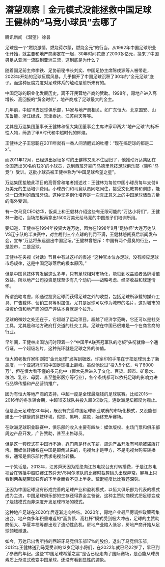 # 潜望观察｜金元模式没能拯救中国足球 王健林的“马竞小球员”去哪了

腾讯新闻 《潜望》 徐昙

足球是一个“燃烧激情，燃烧荷尔蒙，燃烧金元”的行当，从1992年中国足球职业化开始，就主要和地产商绑定在一起，30年时间花费了2000多亿元，换来了中国男足从亚洲一流跌到亚洲三流，这到底是为什么？

随着国足前主帅李铁、足协前秘书长刘奕、中国足协主席陈戍源等人被带走，2023年开始的足球反腐风暴，几乎揭开了中国足球沉积了30年的“金元足球”底子。而这种反腐力度对足球体系的触动是前所未有的。

中国足球的职业化发展历史，离不开民营地产商的赞助。1998年，房地产进入高增长、高回报的“黄金时代”，地产商成了足球最大的金主。

几年前，中超16支足球俱乐部，14家与地产商相关。如广东恒大、北京国安、山东鲁能、浙江绿城、天津泰达、江苏舜天等等。

尤其是万达集团董事长王健林和恒大集团董事会主席许家印两大“地产足球”的标杆性人物，缔造了甲A时代和中超时代的辉煌。

王健林之子王思聪在2011年就有一番人间清醒式的吐槽：“现在搞足球的都是二x”。

而2011年12月，已经退出足坛多时的王健林又忍不住回归了，他推动万达集团在全国选出30名约12岁的小球员，送到西班牙豪门马德里竞技足球俱乐部（简称“马竞”）受训。这批小球员被王健林称为“中国足球希望之星”。

万达集团接触此项目的高管曾和笔者描述过：王健林为每位中国小球员每年支付6万美元的生活培训费用。小球员们和马竞队员同吃同住，接受文化教育和训练，能说一口流利的西班牙语。这种无差别化培养是一次真正意义上的中国足球储备力量的海外受训。

有一次马竞CEO访华，饭桌上和王健林介绍这些有无限可能的“万达小将们”，王健林一激动，当场拍板再拿出1500万美元给马竞的中国孩子们培训所用。

要知道，王健林在1994年投资大连万达，因为在1998年9月“足协杯”大连万达队VS辽宁队的半决赛中，对主裁判三个点球的判罚不满，王健林怒闯赛后新闻发布会，宣布“万达将永远退出中国足坛。”王健林曾怒斥：中国有两个最臭的行业，一是股市，二是足球。

王健林在央视《对话》节目中有过这样的表述 “这种官本位办足球，没有顺应足球市场规律，这是中国足球落后的根本原因。”

但是中国竞技体育发展这么多年，只有足球相对市场化，能见到收益或者品牌增值效益。所以地产公司投资足球至少有几个动机——战略考虑、经济收益和球迷情怀。

所谓战略考虑，即通过投资足球而获得足球之外的收益，包括足球所承载的媒介工具、广告载体、营销工具等附加值。尤其是足球可以作为城市的名片，这对城市的投资价值和地产商的资产评估本身就是个拉升。

足球的微妙之处还在于，它超越了运动项目，超越了经济学范畴，它还可以是社交工具，尤其是和地方政府打交道的社交工具。足球在中国已很难是一个在商言商的行业。

早年间，王健林出国访问时顶着一个“中国甲A联赛冠军队的老板”头衔就像一个通行证，一个超级名片，这种光环就是足球之外的价值。

恒大的老板许家印则把“金元足球”发挥到极致。许家印的手笔在于把足球玩出了新高度，一个亚冠冠军把中国足球推上巅峰。虽然他说过“投入5个亿，亏了8000万”，但在恒大看不懂的多元化中（恒大先后进入了文化、百货、超市、矿泉水、粮油、乳业、母婴、甚至整形医疗等行业），各个条线都可以依托足球的影响力进行品牌传播和产品营销推广。

因为有恒大等地产商的支持，中超一度是全球最烧钱的足球联赛。比如2015—2016年的冬季转会期，中超16支球队共投入超3亿欧元，连欧洲足坛都叹为观止。

但是金元足球在30年间，既没有完善中国足球职业联赛的市场化模式，又没能创建出一个健康的竞技环境，假球、黑哨、腐败，始终充斥赛场。

在欧洲足球职业联赛中，俱乐部的收入主要有四块：媒体版权、主场门票和俱乐部周边产品开发，广告赞助，甚至出售球员。

但是这一套模式在中国行不通，靠门票是杯水车薪，周边产品开发有可能被盗版打垮。而媒体转播权在中国是颠倒过来的，电视台才是甲方，不是电视台购买转播权，通常是俱乐部付费求电视台转播。

一个笑话是，2013年，江苏舜天因为拒绝向江苏电视台支付转播费，于是江苏电视台在转播中超联赛江苏舜天VS阿尔滨队的比赛时裁剪镜头出现异常。屏幕上只看到两条腿带球狂奔的下半身而看不见上半身。荒诞程度比比赛还深刻。

正因为中国足球没有形成完善的足球产业和盈利模式，以恒大俱乐部为代表的模式成为主流，中国足球俱乐部的生存还得靠金主爸爸，这种主赞助商模式把足球变成了烧钱模式而非深度开发足球市场的模式。

这种地产足球在2020年后逐渐走向终结。2020年，房地产业最严厉调控政策密集出台，地产商多年积重难返的“高负债、高杠杆”模式受到极大冲击，足球的主赞助商恒大、华夏幸福等都出现了流动性危机。房地产业陷入低谷，房地产商开始从足球领域撤退。

如今，万达已出售所持的西班牙马竞俱乐部17%的股份，退出了马竞俱乐部。2012年王健林送到马竞受训的12岁足球小将们，在2022年就已经22岁了，早已到了参赛的年纪。这些“中国足球希望之星”是否已经走向了国际赛场，是否能从球员素质上渐进式改变中国足球，还没有看到显性的迹象。

